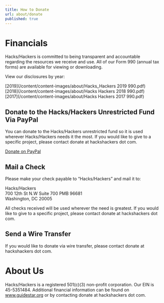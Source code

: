```yaml
---
title: How to Donate
url: about/donate
published: true
---
```


# Financials

Hacks/Hackers is committed to being transparent and accountable regarding the resources we receive and use. All of our Form 990 (annual tax forms) are available for viewing or downloading.

View our disclosures by year:

[2019](/content/content-images/about/Hacks_Hackers 2019 990.pdf)  
[2018](/content/content-images/about/Hacks Hackers 2018 990.pdf)  
[2017](/content/content-images/about/Hacks Hackers 2017 990.pdf) 

## Donate to the Hacks/Hackers Unrestricted Fund Via PayPal

You can donate to the Hacks/Hackers unrestricted fund so it is used wherever Hacks/Hackers needs it the most. If you would like to give to a specific project, please contact donate at hackshackers dot com.

[Donate on PayPal](https://www.paypal.com/donate/?hosted_button_id=M27TQJ3753SR6)

## Mail a Check

Please make your check payable to “Hacks/Hackers” and mail it to:

Hacks/Hackers  
700 12th St N.W Suite 700 PMB 96681  
Washington, DC 20005  

All checks received will be used wherever the need is greatest. If you would like to give to a specific project, please contact donate at hackshackers dot com.

## Send a Wire Transfer

If you would like to donate via wire transfer, please contact donate at hackshackers dot com.

# About Us

Hacks/Hackers is a registered 501(c)(3) non-profit corporation. Our EIN is 45-5351484. Additional financial information can be found on www.guidestar.org or by contacting donate at hackshackers dot com.
